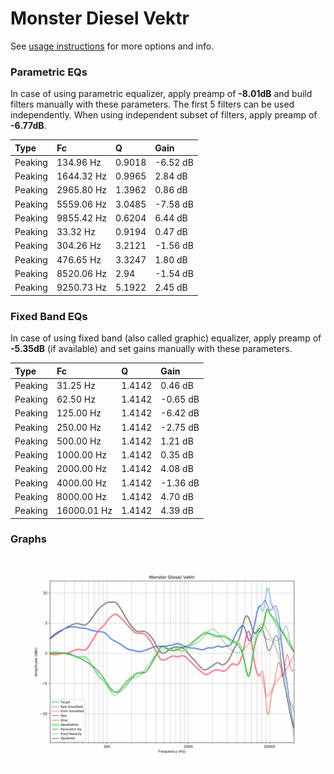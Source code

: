 # Monster Diesel Vektr
See [usage instructions](https://github.com/jaakkopasanen/AutoEq#usage) for more options and info.

### Parametric EQs
In case of using parametric equalizer, apply preamp of **-8.01dB** and build filters manually
with these parameters. The first 5 filters can be used independently.
When using independent subset of filters, apply preamp of **-6.77dB**.

| Type    | Fc         |      Q | Gain     |
|:--------|:-----------|:-------|:---------|
| Peaking | 134.96 Hz  | 0.9018 | -6.52 dB |
| Peaking | 1644.32 Hz | 0.9965 | 2.84 dB  |
| Peaking | 2965.80 Hz | 1.3962 | 0.86 dB  |
| Peaking | 5559.06 Hz | 3.0485 | -7.58 dB |
| Peaking | 9855.42 Hz | 0.6204 | 6.44 dB  |
| Peaking | 33.32 Hz   | 0.9194 | 0.47 dB  |
| Peaking | 304.26 Hz  | 3.2121 | -1.56 dB |
| Peaking | 476.65 Hz  | 3.3247 | 1.80 dB  |
| Peaking | 8520.06 Hz | 2.94   | -1.54 dB |
| Peaking | 9250.73 Hz | 5.1922 | 2.45 dB  |

### Fixed Band EQs
In case of using fixed band (also called graphic) equalizer, apply preamp of **-5.35dB**
(if available) and set gains manually with these parameters.

| Type    | Fc          |      Q | Gain     |
|:--------|:------------|:-------|:---------|
| Peaking | 31.25 Hz    | 1.4142 | 0.46 dB  |
| Peaking | 62.50 Hz    | 1.4142 | -0.65 dB |
| Peaking | 125.00 Hz   | 1.4142 | -6.42 dB |
| Peaking | 250.00 Hz   | 1.4142 | -2.75 dB |
| Peaking | 500.00 Hz   | 1.4142 | 1.21 dB  |
| Peaking | 1000.00 Hz  | 1.4142 | 0.35 dB  |
| Peaking | 2000.00 Hz  | 1.4142 | 4.08 dB  |
| Peaking | 4000.00 Hz  | 1.4142 | -1.36 dB |
| Peaking | 8000.00 Hz  | 1.4142 | 4.70 dB  |
| Peaking | 16000.01 Hz | 1.4142 | 4.39 dB  |

### Graphs
![](./Monster%20Diesel%20Vektr.png)